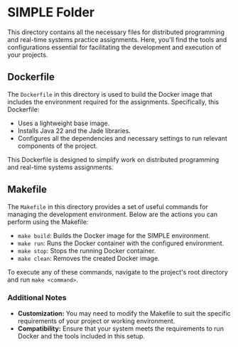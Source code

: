 # SIMPLE Folder

This directory contains all the necessary files for distributed programming and real-time systems practice assignments. Here, you'll find the tools and configurations essential for facilitating the development and execution of your projects.

## Dockerfile

The `Dockerfile` in this directory is used to build the Docker image that includes the environment required for the assignments. Specifically, this Dockerfile:

- Uses a lightweight base image.
- Installs Java 22 and the Jade libraries.
- Configures all the dependencies and necessary settings to run relevant components of the project.

This Dockerfile is designed to simplify work on distributed programming and real-time systems assignments.

## Makefile

The `Makefile` in this directory provides a set of useful commands for managing the development environment. Below are the actions you can perform using the Makefile:

- `make build`: Builds the Docker image for the SIMPLE environment.
- `make run`: Runs the Docker container with the configured environment.
- `make stop`: Stops the running Docker container.
- `make clean`: Removes the created Docker image.

To execute any of these commands, navigate to the project's root directory and run `make <command>`.

### Additional Notes

- **Customization:** You may need to modify the Makefile to suit the specific requirements of your project or working environment.
- **Compatibility:** Ensure that your system meets the requirements to run Docker and the tools included in this setup.
